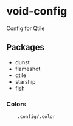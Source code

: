 # void-config
Config for Qtile

## Packages
- dunst
- flameshot
- qtile
- starship
- fish

### Colors
```
	.config/.color
```
